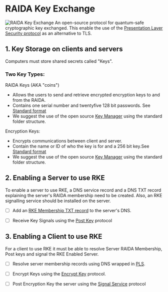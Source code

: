 # RAIDA Key Exchange

![RAIDA Key Exchange](https://github.com/worthingtonse/RAIDAX/blob/CBDC/Server/rke.jpg)
An open-source protocol for quantum-safe cryptographic key exchanged. This enable the use of the [Presentation Layer Security protocol](https://som.com) as an alternative to TLS. 

## 1. Key Storage on clients and servers
Computers must store shared secrets called "Keys". 

### Two Key Types:
  RAIDA Keys (AKA "coins") 
  * Allows the users to send and retrieve encrypted encryption keys to and from the RAIDA.
  * Contains one serial number and twentyfive 128 bit passwords. See [Standard format](https://github.com/worthingtonse/RAIDA_KEY_EXCHANGE/blob/main/Key%20Coin%20Format.md)
  * We suggest the use of the open source [Key Manager](https://something.com)  using the standard folder structure.
  
  Encryption Keys: 
  * Encrypts communications between client and server.
  * Contain the name or ID of who the key is for and a 256 bit key.See [Standard format](https://github.com/worthingtonse/RAIDA_KEY_EXCHANGE/blob/main/Encryption%20Key%20Format.md)
  * We suggest the use of the open source [Key Manager](https://something.com)   using the standard folder structure. 
	
## 2. Enabling a Server to use RKE
To enable a server to use RKE, a DNS service record and a DNS TXT record explaining the server's RAIDA membership need to be created. Also, an RKE signalling service should be installed on the server. 
- [ ] Add an [RKE Membership TXT record](https://github.com/worthingtonse/RAIDA_KEY_EXCHANGE/blob/main/DNS%20SRV%20and%20TXT%20Records.md)  to the server's DNS. 
- [ ] Receive Key Signals using the [Post Key](https://github.com/worthingtonse/RAIDA_KEY_EXCHANGE/blob/main/Key%20Exchange%20Services.md#post-raida-key) protocol

		
## 3. Enabling a Client to use RKE
For a client to use RKE it must be able to resolve Server RAIDA Membership, Post keys and signal the RKE Enabled Server.
- [ ] Resolve server membership records using DNS wrapped in [PLS](https://something.com).
- [ ] Encrypt Keys using the [Encrypt Key](https://github.com/worthingtonse/RAIDA_KEY_EXCHANGE/blob/main/Key%20Exchange%20Services.md#encrypt-raida-key) protocol. 
- [ ] Post Encryption Key the server using the [Signal Service](https://github.com/worthingtonse/RAIDA_KEY_EXCHANGE/blob/main/Key%20Exchange%20Services.md#post-raida-key) protocol



